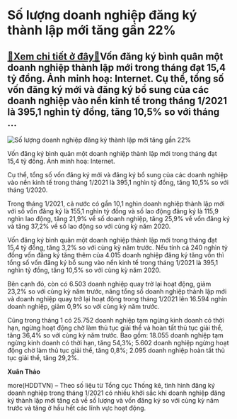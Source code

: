 Số lượng doanh nghiệp đăng ký thành lập mới tăng gần 22%
========================================================

[:gift:Xem chi tiết ở đây:gift:](https://hddtvn.com/so-luong-doanh-nghiep-dang-ky-thanh-lap-moi-tang-gan-22/)Vốn đăng ký bình quân một doanh nghiệp thành lập mới trong tháng đạt 15,4 tỷ đồng. Ảnh minh hoạ: Internet. Cụ thể, tổng số vốn đăng ký mới và đăng ký bổ sung của các doanh nghiệp vào nền kinh tế trong tháng 1/2021 là 395,1 nghìn tỷ đồng, tăng 10,5% so với tháng …
-----------------------------------------------------------------------------------------------------------------------------------------------------------------------------------------------------------------------------------------------------------------------





![Số lượng doanh nghiệp đăng ký thành lập mới tăng gần 22%](https://hddtvn.com/wp-content/uploads/2021/01/60202808.jpg "Số lượng doanh nghiệp đăng ký thành lập mới tăng gần 22%")


Vốn đăng ký bình quân một doanh nghiệp thành lập mới trong tháng đạt 15,4 tỷ đồng. Ảnh minh hoạ: Internet.



Cụ thể, tổng số vốn đăng ký mới và đăng ký bổ sung của các doanh nghiệp vào nền kinh tế trong tháng 1/2021 là 395,1 nghìn tỷ đồng, tăng 10,5% so với tháng 1/2020.


Trong tháng 1/2021, cả nước có gần 10,1 nghìn doanh nghiệp thành lập mới với số vốn đăng ký là 155,1 nghìn tỷ đồng và số lao động đăng ký là 115,9 nghìn lao động, tăng 21,9% về số doanh nghiệp, tăng 25,9% về vốn đăng ký và tăng 37,2% về số lao động so với cùng kỳ năm 2020.


Vốn đăng ký bình quân một doanh nghiệp thành lập mới trong tháng đạt 15,4 tỷ đồng, tăng 3,2% so với cùng kỳ năm trước. Nếu tính cả 240 nghìn tỷ đồng vốn đăng ký tăng thêm của 4.015 doanh nghiệp đăng ký tăng vốn thì tổng số vốn đăng ký bổ sung vào nền kinh tế trong tháng 1/2021 là 395,1 nghìn tỷ đồng, tăng 10,5% so với cùng kỳ năm 2020.


Bên cạnh đó, còn có 6.503 doanh nghiệp quay trở lại hoạt động, giảm 23,2% so với cùng kỳ năm trước, nâng tổng số doanh nghiệp thành lập mới và doanh nghiệp quay trở lại hoạt động trong tháng 1/2021 lên 16.594 nghìn doanh nghiệp, giảm 0,9% so với cùng kỳ năm trước.


Cũng trong tháng 1 có 25.752 doanh nghiệp tạm ngừng kinh doanh có thời hạn, ngừng hoạt động chờ làm thủ tục giải thể và hoàn tất thủ tục giải thể, tăng 36,4% so với cùng kỳ năm trước. Bao gồm: 18.055 doanh nghiệp tạm ngừng kinh doanh có thời hạn, tăng 54,3%; 5.602 doanh nghiệp ngừng hoạt động chờ làm thủ tục giải thể, tăng 0,8%; 2.095 doanh nghiệp hoàn tất thủ tục giải thể, tăng 29,2%.




**Xuân Thảo**



more(HDDTVN) – Theo số liệu từ Tổng cục Thống kê, tình hình đăng ký doanh nghiệp trong tháng 1/2021 có nhiều khởi sắc khi doanh nghiệp đăng ký thành lập mới tăng cả về số lượng và vốn đăng ký so với cùng kỳ năm trước và tăng ở hầu hết các lĩnh vực hoạt động.

